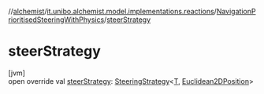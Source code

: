 //[alchemist](../../../index.md)/[it.unibo.alchemist.model.implementations.reactions](../index.md)/[NavigationPrioritisedSteeringWithPhysics](index.md)/[steerStrategy](steer-strategy.md)

# steerStrategy

[jvm]\
open override val [steerStrategy](steer-strategy.md): [SteeringStrategy](../../it.unibo.alchemist.model.interfaces/-steering-strategy/index.md)<[T](index.md), [Euclidean2DPosition](../../it.unibo.alchemist.model.implementations.positions/-euclidean2-d-position/index.md)>
